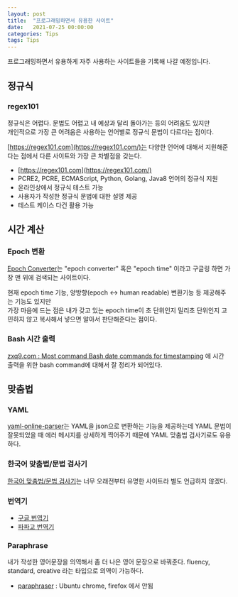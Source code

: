 ```yaml
---
layout: post
title:  "프로그래밍하면서 유용한 사이트"
date:   2021-07-25 00:00:00
categories: Tips
tags: Tips 
---
```


프로그래밍하면서 유용하게 자주 사용하는 사이트들을 기록해 나갈 예정입니다.  

<!--more-->

## 정규식

### regex101

정규식은 어렵다. 문법도 어렵고 내 예상과 달리 돌아가는 등의 어려움도 있지만  
개인적으로 가장 큰 어려움은 사용하는 언어별로 정규식 문법이 다르다는 점이다.  

[https://regex101.com](https://regex101.com/)는 다양한 언어에 대해서 지원해준다는 점에서 다른 사이트와 가장 큰 차별점을 갖는다.  

  * [https://regex101.com](https://regex101.com/)
  * PCRE2, PCRE, ECMAScript, Python, Golang, Java8 언어의 정규식 지원
  * 온라인상에서 정규식 테스트 가능
  * 사용자가 작성한 정규식 문법에 대한 설명 제공 
  * 테스트 케이스 다건 활용 가능


## 시간 계산

### Epoch 변환

[Epoch Converter](https://www.epochconverter.com/)는 "epoch converter" 혹은 "epoch time" 이라고 구글링 하면 가장 맨 위에 검색되는 사이트이다.  

현재 epoch time 기능, 양방향(epoch <-> human readable) 변환기능 등 제공해주는 기능도 있지만  
가장 마음에 드는 점은 내가 갖고 있는 epoch time이 초 단위인지 밀리초 단위인지 고민하지 않고 복사해서 넣으면 알아서 판단해준다는 점이다.  

### Bash 시간 출력

[zxq9.com : Most command Bash date commands for timestamping](https://zxq9.com/archives/795) 에 시간 출력을 위한 bash command에 대해서 잘 정리가 되어있다.  


## 맞춤법

### YAML

[yaml-online-parser](https://yaml-online-parser.appspot.com/)는 YAML을 json으로 변환하는 기능을 제공하는데 YAML 문법이 잘못되었을 때 에러 메시지를 상세하게 찍어주기 때문에 YAML 맞춤법 검사기로도 유용하다.  

### 한국어 맞춤법/문법 검사기

[한국어 맞춤법/문법 검사기](https://speller.cs.pusan.ac.kr/)는 너무 오래전부터 유명한 사이트라 별도 언급하지 않겠다.  

### 번역기

  * [구글 번역기](https://translate.google.co.kr/?hl=ko)
  * [파파고 번역기](https://papago.naver.com/)

### Paraphrase 

내가 작성한 영어문장을 의역해서 좀 더 나은 영어 문장으로 바꿔준다. fluency, standard, creative 라는 타입으로 의역이 가능하다.  

  * [paraphraser](https://www.paraphraser.io/) : Ubuntu chrome, firefox 에서 안됨  


